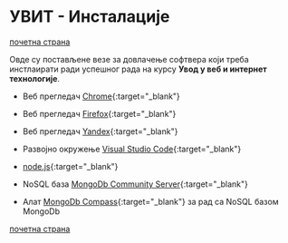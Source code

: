 # УВИТ - Инсталације

[почетна страна](/README.md)

Овде су постављене везе за довлачење софтвера који треба инстлаирати ради успешног рада на курсу **Увод у веб и интернет технологије**.

* Веб прегледач [Chrome](https://www.google.com/chrome/){:target="_blank"}  

* Веб прегледач [Firefox](https://www.mozilla.org/sr/firefox/new/){:target="_blank"}

* Веб прегледач [Yandex](https://browser.yandex.com/){:target="_blank"}

* Развојно окружење [Visual Studio Code](https://code.visualstudio.com/download){:target="_blank"}

* [node.js](https://nodejs.org/en/){:target="_blank"}

* NoSQL база [MongoDb Community Server](https://www.mongodb.com/download-center?jmp=nav#community){:target="_blank"}

* Алат [MongoDb Compass](https://www.mongodb.com/products/compass){:target="_blank"} за рад са NoSQL базом MongoDb

[почетна страна](/README.md)
